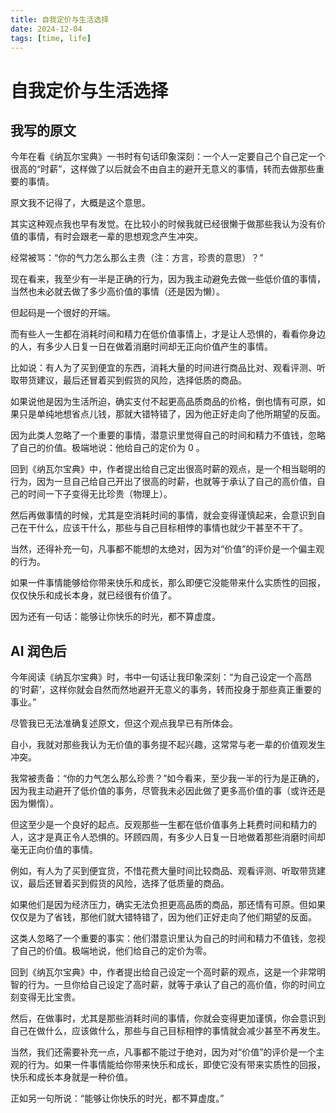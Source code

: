 ```yaml
---
title: 自我定价与生活选择
date: 2024-12-04
tags: [time, life]
---
```


# 自我定价与生活选择
## 我写的原文
今年在看《纳瓦尔宝典》一书时有句话印象深刻：一个人一定要自己个自己定一个很高的“时薪”，这样做了以后就会不由自主的避开无意义的事情，转而去做那些重要的事情。

原文我不记得了，大概是这个意思。

其实这种观点我也早有发觉。在比较小的时候我就已经很懒于做那些我认为没有价值的事情，有时会跟老一辈的思想观念产生冲突。

经常被骂：“你的气力怎么那么主贵（注：方言，珍贵的意思）？”

现在看来，我至少有一半是正确的行为，因为我主动避免去做一些低价值的事情，当然也未必就去做了多少高价值的事情（还是因为懒）。

但起码是一个很好的开端。

而有些人一生都在消耗时间和精力在低价值事情上，才是让人恐惧的，看看你身边的人，有多少人日复一日在做着消磨时间却无正向价值产生的事情。

比如说：有人为了买到便宜的东西，消耗大量的时间进行商品比对、观看评测、听取带货建议，最后还冒着买到假货的风险，选择低质的商品。

如果说他是因为生活所迫，确实支付不起更高品质商品的价格，倒也情有可原，如果只是单纯地想省点儿钱，那就大错特错了，因为他正好走向了他所期望的反面。

因为此类人忽略了一个重要的事情，潜意识里觉得自己的时间和精力不值钱，忽略了自己的价值。极端地说：他给自己的定价为 0 。

回到《纳瓦尔宝典》中，作者提出给自己定出很高时薪的观点，是一个相当聪明的行为，因为一旦自己给自己开出了很高的时薪，也就等于承认了自己的高价值，自己的时间一下子变得无比珍贵（物理上）。

然后再做事情的时候，尤其是空消耗时间的事情，就会变得谨慎起来，会意识到自己在干什么，应该干什么，那些与自己目标相悖的事情也就少干甚至不干了。

当然，还得补充一句，凡事都不能想的太绝对，因为对“价值”的评价是一个偏主观的行为。

如果一件事情能够给你带来快乐和成长，那么即便它没能带来什么实质性的回报，仅仅快乐和成长本身，就已经很有价值了。

因为还有一句话：能够让你快乐的时光，都不算虚度。

## AI 润色后
今年阅读《纳瓦尔宝典》时，书中一句话让我印象深刻：“为自己设定一个高昂的‘时薪’，这样你就会自然而然地避开无意义的事务，转而投身于那些真正重要的事业。”

尽管我已无法准确复述原文，但这个观点我早已有所体会。

自小，我就对那些我认为无价值的事务提不起兴趣，这常常与老一辈的价值观发生冲突。

我常被责备：“你的力气怎么那么珍贵？”如今看来，至少我一半的行为是正确的，因为我主动避开了低价值的事务，尽管我未必因此做了更多高价值的事（或许还是因为懒惰）。

但这至少是一个良好的起点。反观那些一生都在低价值事务上耗费时间和精力的人，这才是真正令人恐惧的。环顾四周，有多少人日复一日地做着那些消磨时间却毫无正向价值的事情。

例如，有人为了买到便宜货，不惜花费大量时间比较商品、观看评测、听取带货建议，最后还冒着买到假货的风险，选择了低质量的商品。

如果他们是因为经济压力，确实无法负担更高品质的商品，那还情有可原。但如果仅仅是为了省钱，那他们就大错特错了，因为他们正好走向了他们期望的反面。

这类人忽略了一个重要的事实：他们潜意识里认为自己的时间和精力不值钱，忽视了自己的价值。极端地说，他们给自己的定价为零。

回到《纳瓦尔宝典》中，作者提出给自己设定一个高时薪的观点，这是一个非常明智的行为。一旦你给自己设定了高时薪，就等于承认了自己的高价值，你的时间立刻变得无比宝贵。

然后，在做事时，尤其是那些消耗时间的事情，你就会变得更加谨慎，你会意识到自己在做什么，应该做什么，那些与自己目标相悖的事情就会减少甚至不再发生。

当然，我们还需要补充一点，凡事都不能过于绝对，因为对“价值”的评价是一个主观的行为。如果一件事情能给你带来快乐和成长，即使它没有带来实质性的回报，快乐和成长本身就是一种价值。

正如另一句所说：“能够让你快乐的时光，都不算虚度。”